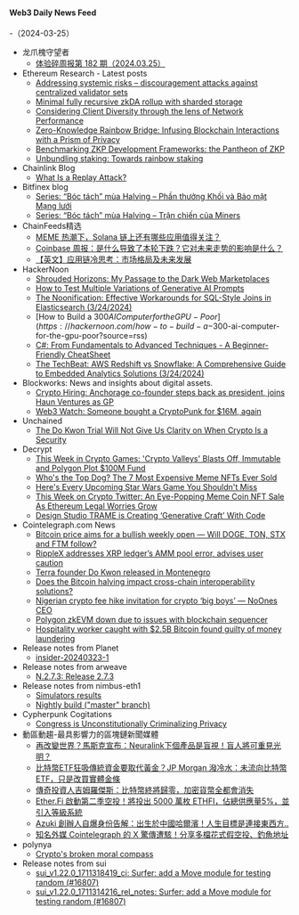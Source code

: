 #### Web3 Daily News Feed
-（2024-03-25）

- 龙爪槐守望者
  - [体验碎周报第 182 期（2024.03.25）](https://www.ftium4.com/ux-weekly-182.html)
- Ethereum Research - Latest posts
  - [Addressing systemic risks – discouragement attacks against centralized validator sets](https://ethresear.ch/t/addressing-systemic-risks-discouragement-attacks-against-centralized-validator-sets/19067#post_3)
  - [Minimal fully recursive zkDA rollup with sharded storage](https://ethresear.ch/t/minimal-fully-recursive-zkda-rollup-with-sharded-storage/19020#post_4)
  - [Considering Client Diversity through the lens of Network Performance](https://ethresear.ch/t/considering-client-diversity-through-the-lens-of-network-performance/18885#post_2)
  - [Zero-Knowledge Rainbow Bridge: Infusing Blockchain Interactions with a Prism of Privacy](https://ethresear.ch/t/zero-knowledge-rainbow-bridge-infusing-blockchain-interactions-with-a-prism-of-privacy/18825#post_5)
  - [Benchmarking ZKP Development Frameworks: the Pantheon of ZKP](https://ethresear.ch/t/benchmarking-zkp-development-frameworks-the-pantheon-of-zkp/14943#post_4)
  - [Unbundling staking: Towards rainbow staking](https://ethresear.ch/t/unbundling-staking-towards-rainbow-staking/18683#post_10)
- Chainlink Blog
  - [What Is a Replay Attack?](https://blog.chain.link/replay-attack/)
- Bitfinex blog
  - [Series: “Bóc tách” mùa Halving – Phần thưởng Khối và Bảo mật Mạng lưới](https://blog.bitfinex.com/education/series-boc-tach-mua-halving-phan-thuong-khoi-va-bao-mat-mang-luoi/)
  - [Series: “Bóc tách” mùa Halving – Trận chiến của Miners](https://blog.bitfinex.com/education/series-boc-tach-mua-halving-tran-chien-cua-miners/)
- ChainFeeds精选
  - [MEME 热潮下，Solana 链上还有哪些应用值得关注？](https://www.chaincatcher.com/article/2118030)
  - [Coinbase 周报：是什么导致了本轮下跌？它对未来走势的影响是什么？](https://mp.weixin.qq.com/s/xyuDRnhKPUSa2Gt2qDlx-A)
  - [【英文】应用链冷思考：市场格局及未来发展](https://www.onchaintimes.com/p/the-world-of-appchains-a-comprehensive)
- HackerNoon
  - [Shrouded Horizons: My Passage to the Dark Web Marketplaces](https://hackernoon.com/shrouded-horizons-my-passage-to-the-dark-web-marketplaces?source=rss)
  - [How to Test Multiple Variations of Generative AI Prompts](https://hackernoon.com/how-to-test-multiple-variations-of-generative-ai-prompts?source=rss)
  - [The Noonification: Effective Workarounds for SQL-Style Joins in Elasticsearch (3/24/2024)](https://hackernoon.com/3-24-2024-noonification?source=rss)
  - [How to Build a $300 AI Computer for the GPU-Poor](https://hackernoon.com/how-to-build-a-$300-ai-computer-for-the-gpu-poor?source=rss)
  - [C#: From Fundamentals to Advanced Techniques - A Beginner-Friendly CheatSheet](https://hackernoon.com/c-from-fundamentals-to-advanced-techniques-a-beginner-friendly-cheatsheet?source=rss)
  - [The TechBeat: AWS Redshift vs Snowflake: A Comprehensive Guide to Embedded Analytics Solutions (3/24/2024)](https://hackernoon.com/3-24-2024-techbeat?source=rss)
- Blockworks: News and insights about digital assets.
  - [Crypto Hiring: Anchorage co-founder steps back as president, joins Haun Ventures as GP](https://blockworks.co/news/anchorage-digital-cofounder-joins-vc-firm)
  - [Web3 Watch: Someone bought a CryptoPunk for $16M, again](https://blockworks.co/news/cryptopunk-nft-sale-changpeng-zhao-education)
- Unchained
  - [The Do Kwon Trial Will Not Give Us Clarity on When Crypto Is a Security](https://unchainedcrypto.com/the-do-kwon-trial-will-not-give-us-clarity-on-when-crypto-is-a-security/)
- Decrypt
  - [This Week in Crypto Games: 'Crypto Valleys' Blasts Off, Immutable and Polygon Plot $100M Fund](https://decrypt.co/223194/this-week-crypto-games-crypto-valleys-immutable-polygon-100m-fund)
  - [Who's the Top Dog? The 7 Most Expensive Meme NFTs Ever Sold](https://decrypt.co/223134/most-expensive-meme-nfts-ever-sold)
  - [Here's Every Upcoming Star Wars Game You Shouldn't Miss](https://decrypt.co/223152/heres-every-upcoming-star-wars-game)
  - [This Week on Crypto Twitter: An Eye-Popping Meme Coin NFT Sale As Ethereum Legal Worries Grow](https://decrypt.co/223106/this-week-on-crypto-twitter-an-eye-popping-meme-coin-nft-sale-as-ethereum-legal-worries-grow)
  - [Design Studio TRAME is Creating ‘Generative Craft’ With Code](https://decrypt.co/222913/design-studio-trame-creating-generative-craft-with-ai)
- Cointelegraph.com News
  - [Bitcoin price aims for a bullish weekly open — Will DOGE, TON, STX and FTM follow?](https://cointelegraph.com/news/bitcoin-price-aims-for-a-bullish-weekly-open-will-doge-ton-stx-and-ftm-follow)
  - [RippleX addresses XRP ledger’s AMM pool error, advises user caution](https://cointelegraph.com/news/ripple-x-addresses-xrp-ledgers-amm-pool-error-advises-user-caution)
  - [Terra founder Do Kwon released in Montenegro](https://cointelegraph.com/news/terra-founder-do-kwon-released-in-montenegro)
  - [Does the Bitcoin halving impact cross-chain interoperability solutions?](https://cointelegraph.com/explained/does-the-bitcoin-halving-impact-cross-chain-interoperability-solutions)
  - [Nigerian crypto fee hike invitation for crypto ‘big boys’ — NoOnes CEO](https://cointelegraph.com/news/nigerian-crypto-fee-hike-spurs-vc-interest-amid-p2p-regulatory-hurdles)
  - [Polygon zkEVM down due to issues with blockchain sequencer](https://cointelegraph.com/news/polygon-zkevm-mainnet-beta-sequencer-issues)
  - [Hospitality worker caught with $2.5B Bitcoin found guilty of money laundering](https://cointelegraph.com/news/hospitality-worker-bitcoin-seizure-southwark-crown-court)
- Release notes from Planet
  - [insider-20240323-1](https://github.com/Planetable/Planet/releases/tag/insider-20240323-1)
- Release notes from arweave
  - [N.2.7.3: Release 2.7.3](https://github.com/ArweaveTeam/arweave/releases/tag/N.2.7.3)
- Release notes from nimbus-eth1
  - [Simulators results](https://github.com/status-im/nimbus-eth1/releases/tag/sim-stat)
  - [Nightly build ("master" branch)](https://github.com/status-im/nimbus-eth1/releases/tag/nightly)
- Cypherpunk Cogitations
  - [Congress is Unconstitutionally Criminalizing Privacy](https://blog.lopp.net/congress-is-criminalizing-privacy/)
- 動區動趨-最具影響力的區塊鏈新聞媒體
  - [再改變世界？馬斯克宣布：Neuralink下個產品是盲視！盲人將可重見光明？](https://www.blocktempo.com/blindsight-is-the-next-neuralink-product/)
  - [比特幣ETF狂吸傳統資金要取代黃金？JP Morgan 潑冷水：未流向比特幣ETF，只是改買實體金條](https://www.blocktempo.com/bitcoin-etfs-are-not-driving-gold-etf-outflows/)
  - [傳奇投資人吉姆羅傑斯：比特幣終將歸零，加密貨幣全都會消失](https://www.blocktempo.com/jim-rogers-expects-crypto-to-disappear/)
  - [Ether.Fi 啟動第二季空投！將投出 5000 萬枚 ETHFI，佔總供應量5%，並引入等級系統](https://www.blocktempo.com/ether-fi-points-season-2-is-coming/)
  - [Azuki 創辦人自爆身份告解：出生於中國哈爾濱！人生目標是連接東西方..](https://www.blocktempo.com/azuki-founder-zagabond-reveals-he-is-chinese/)
  - [知名外媒 Cointelegraph 的 X 驚傳遭駭！分享多檔花式假空投、釣魚地址](https://www.blocktempo.com/hackers-take-over-cointelegraph-x-account/)
- polynya
  - [Crypto's broken moral compass](https://polynya.mirror.xyz/ptscXuh3J3KOj2uJAn0vrEanpn2nauwA7iytYZ4cM9U)
- Release notes from sui
  - [sui_v1.22.0_1711318419_ci: Surfer: add a Move module for testing random (#16807)](https://github.com/MystenLabs/sui/releases/tag/sui_v1.22.0_1711318419_ci)
  - [sui_v1.22.0_1711314216_rel_notes: Surfer: add a Move module for testing random (#16807)](https://github.com/MystenLabs/sui/releases/tag/sui_v1.22.0_1711314216_rel_notes)
